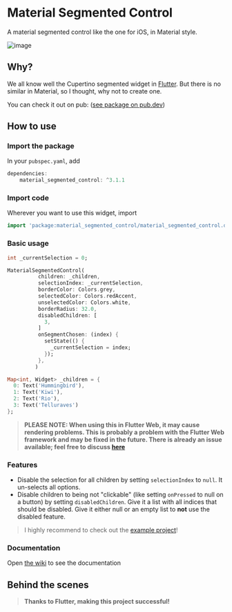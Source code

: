 # Material Segmented Control

A material segmented control like the one for iOS, in Material style.


![image](https://github.com/beagle-barks/material_segmented_control/blob/v2-0-x/images/20190624_235551.jpg "Preview")



## Why?

We all know well the Cupertino segmented widget in [Flutter](https://flutter.dev).
But there is no similar in Material, so I thought, why not to create one.

You can check it out on pub:
([see package on pub.dev](https://pub.dev/packages/material_segmented_control))


## How to use


### Import the package

In your `pubspec.yaml`, add

```dart
dependencies: 
    material_segmented_control: ^3.1.1
```


### Import code

Wherever you want to use this widget, import

```dart
import 'package:material_segmented_control/material_segmented_control.dart';
```


### Basic usage

```dart
int _currentSelection = 0;

MaterialSegmentedControl(
          children: _children,
          selectionIndex: _currentSelection,
          borderColor: Colors.grey,
          selectedColor: Colors.redAccent,
          unselectedColor: Colors.white,
          borderRadius: 32.0,
          disabledChildren: [
            3,
          ]
          onSegmentChosen: (index) {
            setState(() {
              _currentSelection = index;
            });
          },
         )

Map<int, Widget> _children = {
  0: Text('Hummingbird'),
  1: Text('Kiwi'),
  2: Text('Rio'),
  3: Text('Telluraves')
};
```


> **PLEASE NOTE: When using this in Flutter Web, it may cause rendering problems. This is probably a problem with the Flutter Web framework and may be fixed in the future. There is already an issue available; feel free to discuss [here](https://github.com/beagle-barks/material_segmented_control/issues/13)**


### Features

* Disable the selection for all children by setting `selectionIndex` to `null`. It un-selects all options.
* Disable children to being not "clickable" (like setting `onPressed` to null on a button) by setting `disabledChildren`. Give it a list with all indices that should be disabled. Give it either null or an empty list to **not** use the disabled feature.


> I highly recommend to check out the [example project](https://github.com/beagle-barks/material_segmented_control/tree/master/example)!

### Documentation

Open [the wiki](https://github.com/beagle-barks/material_segmented_control/wiki) to see the documentation


## Behind the scenes

> **Thanks to Flutter, making this project successful!**
